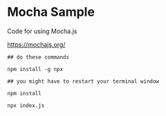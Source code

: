 # Mocha Sample

Code for using Mocha.js

https://mochajs.org/

```
## do these commands

npm install -g npx

## you might have to restart your terminal window

npm install

npx index.js
```
